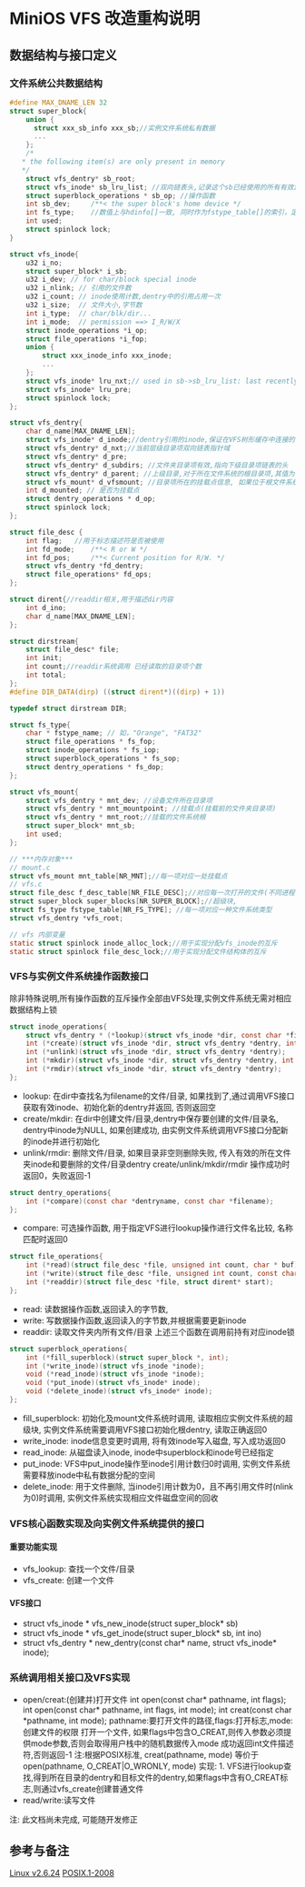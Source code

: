 # MiniOS VFS 改造重构说明
## 数据结构与接口定义
### 文件系统公共数据结构
``` c
#define MAX_DNAME_LEN 32
struct super_block{
	union {
	  struct xxx_sb_info xxx_sb;//实例文件系统私有数据
	  ...
	};
	/*
   * the following item(s) are only present in memory
   */
  	struct vfs_dentry* sb_root;
	struct vfs_inode* sb_lru_list; //双向链表头,记录这个sb已经使用的所有有效inode,用于查找已有的inode,互斥性由inode_alloc_lock维护
	struct superblock_operations * sb_op; //操作函数
	int sb_dev; 	/**< the super block's home device */
	int fs_type;	//数值上与hdinfo[]一致, 同时作为fstype_table[]的索引，定义上与linux的文件系统类型一致
	int used;
	struct spinlock lock;
}

struct vfs_inode{
	u32 i_no;
	struct super_block* i_sb;
	u32 i_dev; // for char/block special inode
	u32 i_nlink; // 引用的文件数
	u32 i_count; // inode使用计数,dentry中的引用占用一次
	u32 i_size;  // 文件大小,字节数
	int i_type;  // char/blk/dir...
	int i_mode;  // permission ==> I_R/W/X
	struct inode_operations *i_op;
	struct file_operations *i_fop;
	union {
		struct xxx_inode_info xxx_inode;
		...
	};
	struct vfs_inode* lru_nxt;// used in sb->sb_lru_list: last recently used inodes
	struct vfs_inode* lru_pre;
	struct spinlock lock;
};

struct vfs_dentry{
	char d_name[MAX_DNAME_LEN];
	struct vfs_inode* d_inode;//dentry引用的inode,保证在VFS树形缓存中连接的目录项有效
	struct vfs_dentry* d_nxt;//当前层级目录项双向链表指针域
	struct vfs_dentry* d_pre;
	struct vfs_dentry* d_subdirs; //文件夹目录项有效,指向下级目录项链表的头
	struct vfs_dentry* d_parent; //上级目录,对于所在文件系统的根目录项,其值为本身
	struct vfs_mount* d_vfsmount; //目录项所在的挂载点信息, 如果位于根文件系统，其值为空
	int d_mounted; // 是否为挂载点
	struct dentry_operations * d_op;
	struct spinlock lock;
};

struct file_desc {
	int	flag;	//用于标志描述符是否被使用
	int	fd_mode;	/**< R or W */
	int	fd_pos;		/**< Current position for R/W. */
	struct vfs_dentry *fd_dentry;
	struct file_operations* fd_ops;
};

struct dirent{//readdir相关,用于描述dir内容
	int d_ino;
	char d_name[MAX_DNAME_LEN];
};

struct dirstream{
	struct file_desc* file;
	int init;
	int count;//readdir系统调用 已经读取的目录项个数
	int total;
};
#define DIR_DATA(dirp) ((struct dirent*)((dirp) + 1))

typedef struct dirstream DIR;

struct fs_type{
	char * fstype_name; // 如，"Orange", "FAT32"
	struct file_operations * fs_fop;
	struct inode_operations * fs_iop;
	struct superblock_operations * fs_sop;
	struct dentry_operations * fs_dop;
};

struct vfs_mount{
	struct vfs_dentry * mnt_dev; //设备文件所在目录项
	struct vfs_dentry * mnt_mountpoint; //挂载点(挂载前的文件夹目录项)
	struct vfs_dentry * mnt_root;//挂载的文件系统根
    struct super_block* mnt_sb;
	int used;
};

// ***内存对象***
// mount.c
struct vfs_mount mnt_table[NR_MNT];//每一项对应一处挂载点
// vfs.c
struct file_desc f_desc_table[NR_FILE_DESC];//对应每一次打开的文件(不同进程不同)
struct super_block super_blocks[NR_SUPER_BLOCK];//超级块,
struct fs_type fstype_table[NR_FS_TYPE]; //每一项对应一种文件系统类型
struct vfs_dentry *vfs_root;

// vfs 内部变量
static struct spinlock inode_alloc_lock;//用于实现分配vfs_inode的互斥
static struct spinlock file_desc_lock;//用于实现分配文件结构体的互斥

```
### VFS与实例文件系统操作函数接口
除非特殊说明,所有操作函数的互斥操作全部由VFS处理,实例文件系统无需对相应数据结构上锁
```c
struct inode_operations{
	struct vfs_dentry * (*lookup)(struct vfs_inode *dir, const char *filename);
	int (*create)(struct vfs_inode *dir, struct vfs_dentry *dentry, int mode);
	int (*unlink)(struct vfs_inode *dir, struct vfs_dentry *dentry);
	int (*mkdir)(struct vfs_inode *dir, struct vfs_dentry *dentry, int mode);
	int (*rmdir)(struct vfs_inode *dir, struct vfs_dentry *dentry);
};
```
+ lookup: 在dir中查找名为filename的文件/目录, 如果找到了,通过调用VFS接口获取有效inode、初始化新的dentry并返回, 否则返回空
+ create/mkdir: 在dir中创建文件/目录,dentry中保存要创建的文件/目录名, dentry中inode为NULL, 如果创建成功, 由实例文件系统调用VFS接口分配新的inode并进行初始化
+ unlink/rmdir: 删除文件/目录, 如果目录非空则删除失败, 传入有效的所在文件夹inode和要删除的文件/目录dentry
create/unlink/mkdir/rmdir 操作成功时返回0，失败返回-1
```c
struct dentry_operations{
	int (*compare)(const char *dentryname, const char *filename);
};
```
+ compare: 可选操作函数, 用于指定VFS进行lookup操作进行文件名比较, 名称匹配时返回0
```c
struct file_operations{
	int (*read)(struct file_desc *file, unsigned int count, char * buf);
	int (*write)(struct file_desc *file, unsigned int count, const char * buf);
	int (*readdir)(struct file_desc *file, struct dirent* start);
};
```
+ read: 读数据操作函数,返回读入的字节数,
+ write: 写数据操作函数,返回读入的字节数,并根据需要更新inode
+ readdir: 读取文件夹内所有文件/目录
上述三个函数在调用前持有对应inode锁
```c
struct superblock_operations{
	int (*fill_superblock)(struct super_block *, int);
	int (*write_inode)(struct vfs_inode *inode);
	void (*read_inode)(struct vfs_inode *inode);
	void (*put_inode)(struct vfs_inode* inode);
	void (*delete_inode)(struct vfs_inode* inode);
};
```
+ fill_superblock: 初始化及mount文件系统时调用, 读取相应实例文件系统的超级块, 实例文件系统需要调用VFS接口初始化根dentry, 读取正确返回0
+ write_inode: inode信息变更时调用, 将有效inode写入磁盘, 写入成功返回0
+ read_inode: 从磁盘读入inode, inode中superblock和inode号已经指定
+ put_inode: VFS中put_inode操作至inode引用计数归0时调用, 实例文件系统需要释放inode中私有数据分配的空间
+ delete_inode: 用于文件删除, 当inode引用计数为0，且不再引用文件时(nlink为0)时调用, 实例文件系统实现相应文件磁盘空间的回收 

### VFS核心函数实现及向实例文件系统提供的接口
#### 重要功能实现
+ vfs_lookup: 查找一个文件/目录
+ vfs_create: 创建一个文件
#### VFS接口
+ struct vfs_inode * vfs_new_inode(struct super_block* sb)
+ struct vfs_inode * vfs_get_inode(struct super_block* sb, int ino)
+ struct vfs_dentry * new_dentry(const char* name, struct vfs_inode* inode);
### 系统调用相关接口及VFS实现
+  open/creat:(创建并)打开文件
int open(const char* pathname, int flags);
int open(const char* pathname, int flags, int mode);
int creat(const char *pathname, int mode); 
pathname:要打开文件的路径,flags:打开标志,mode:创建文件的权限
打开一个文件, 如果flags中包含O_CREAT,则传入参数必须提供mode参数,否则会取得用户栈中的随机数据传入mode
成功返回int文件描述符,否则返回-1
注:根据POSIX标准, creat(pathname, mode) 等价于 open(pathname, O_CREAT|O_WRONLY, mode)
实现: 1. VFS进行lookup查找,得到所在目录的dentry和目标文件的dentry,如果flags中含有O_CREAT标志,则通过vfs_create创建普通文件
+ read/write:读写文件



注: 此文档尚未完成, 可能随开发修正
## 参考与备注
[Linux v2.6.24](https://github.com/torvalds/linux/tree/v2.6.24)
[POSIX.1-2008](https://pubs.opengroup.org/onlinepubs/9699919799.2008edition/)